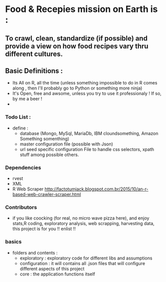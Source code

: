 # Food & Recepies mission on Earth is :
## To crawl, clean, standardize (if possible) and provide a view on how food recipes vary thru different cultures.

## Basic Definitions :

* Its All on R, all the time (unless something impossible to do in R comes along , then I'll probably go to Python or something more ninja)
* It's Open, free and awsome, unless you try to use it professionaly ! If so, by me a beer !
*

###  Todo List :

* define :
  * database (Mongo, MySql, MariaDb, IBM cloundsomething, Amazon Something somenthing)
  * master configuration file (possible with Json)
  * url seed specific configuration File to handle css selectors, xpath stuff among possible others.
  
### Dependencies 
* rvest
* XML
* R Web Scraper http://factotumjack.blogspot.com.br/2015/10/an-r-based-web-crawler-scraper.html 

### Contributors

* if you like coocking (for real, no  micro wave pizza here), and enjoy stats,R coding, exploratory analysis, web scrapping, harvesting data, this project is for you !!  enlist !!  

### basics 

* folders and contents :
  * exploratory : exploratory code for different libs and assumptions
  * configuration : it will contains all .json files that will configure different aspects of this project
  * core : the application functions itself
  
  